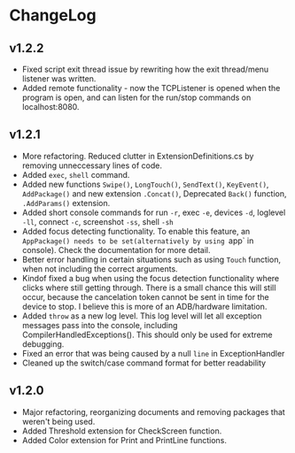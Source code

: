 ﻿# ChangeLog

## v1.2.2
* Fixed script exit thread issue by rewriting how the exit thread/menu listener was written.
* Added remote functionality - now the TCPListener is opened when the program is open, and can listen for the run/stop commands on localhost:8080.

## v1.2.1
* More refactoring. Reduced clutter in ExtensionDefinitions.cs by removing unneccessary lines of code.
* Added `exec`, `shell` command.
* Added new functions `Swipe()`, `LongTouch()`, `SendText()`, `KeyEvent()`, `AddPackage()` and new extension `.Concat()`, Deprecated `Back()` function, `.AddParams()` extension.
* Added short console commands for run `-r`, exec `-e`, devices `-d`, loglevel `-ll`, connect `-c`, screenshot `-ss`, shell `-sh`
* Added focus detecting functionality. To enable this feature, an `AppPackage() needs to be set(alternatively by using `app` in console). Check the documentation for more detail.
* Better error handling in certain situations such as using `Touch` function, when not including the correct arguments.
* Kindof fixed a bug when using the focus detection functionality where clicks where still getting through. There is a small chance this will still occur, because the cancelation token cannot be sent in time for the device to stop. I believe this is more of an ADB/hardware limitation.
* Added `throw` as a new log level. This log level will let all exception messages pass into the console, including CompilerHandledExceptions(). This should only be used for extreme debugging.
* Fixed an error that was being caused by a null `line` in ExceptionHandler
* Cleaned up the switch/case command format for better readability

## v1.2.0
* Major refactoring, reorganizing documents and removing packages that weren't being used.
* Added Threshold extension for CheckScreen function.
* Added Color extension for Print and PrintLine functions.